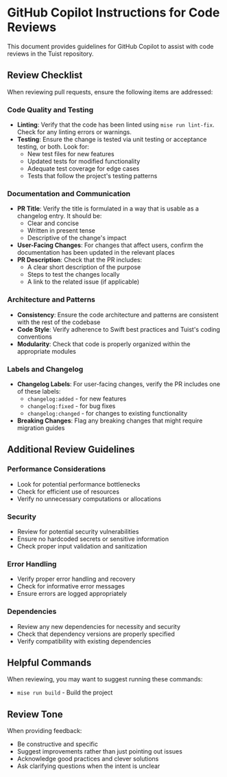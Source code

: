 # GitHub Copilot Instructions for Code Reviews

This document provides guidelines for GitHub Copilot to assist with code reviews in the Tuist repository.

## Review Checklist

When reviewing pull requests, ensure the following items are addressed:

### Code Quality and Testing
- **Linting**: Verify that the code has been linted using `mise run lint-fix`. Check for any linting errors or warnings.
- **Testing**: Ensure the change is tested via unit testing or acceptance testing, or both. Look for:
  - New test files for new features
  - Updated tests for modified functionality
  - Adequate test coverage for edge cases
  - Tests that follow the project's testing patterns

### Documentation and Communication
- **PR Title**: Verify the title is formulated in a way that is usable as a changelog entry. It should be:
  - Clear and concise
  - Written in present tense
  - Descriptive of the change's impact
- **User-Facing Changes**: For changes that affect users, confirm the documentation has been updated in the relevant places
- **PR Description**: Check that the PR includes:
  - A clear short description of the purpose
  - Steps to test the changes locally
  - A link to the related issue (if applicable)

### Architecture and Patterns
- **Consistency**: Ensure the code architecture and patterns are consistent with the rest of the codebase
- **Code Style**: Verify adherence to Swift best practices and Tuist's coding conventions
- **Modularity**: Check that code is properly organized within the appropriate modules

### Labels and Changelog
- **Changelog Labels**: For user-facing changes, verify the PR includes one of these labels:
  - `changelog:added` - for new features
  - `changelog:fixed` - for bug fixes
  - `changelog:changed` - for changes to existing functionality
- **Breaking Changes**: Flag any breaking changes that might require migration guides

## Additional Review Guidelines

### Performance Considerations
- Look for potential performance bottlenecks
- Check for efficient use of resources
- Verify no unnecessary computations or allocations

### Security
- Review for potential security vulnerabilities
- Ensure no hardcoded secrets or sensitive information
- Check proper input validation and sanitization

### Error Handling
- Verify proper error handling and recovery
- Check for informative error messages
- Ensure errors are logged appropriately

### Dependencies
- Review any new dependencies for necessity and security
- Check that dependency versions are properly specified
- Verify compatibility with existing dependencies

## Helpful Commands

When reviewing, you may want to suggest running these commands:
- `mise run build` - Build the project

## Review Tone

When providing feedback:
- Be constructive and specific
- Suggest improvements rather than just pointing out issues
- Acknowledge good practices and clever solutions
- Ask clarifying questions when the intent is unclear
